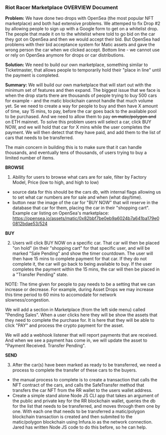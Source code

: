 ### Riot Racer Marketplace OVERVIEW Document

**Problem:** We have done two drops with OpenSea (the most popular NFT marketplace) and both had extensive problems. We attemped to fix 
Drop #2 by allowing people to sign up with a Google form to get on a whitelist drop. The people that made it on to the whitelist 
where told to go bid on the car they got on OpenSea and then we would accept their bid. But OpenSea had problems with their bid acceptance 
system for Matic assets and gave the wrong person the car when we clicked accept. Bottom line - we cannot use or rely on OpenSea anymore for 
drops or car distributions.

**Solution:** We need to build our own marketplace, something similar to Ticketmaster, that allows people to temporarily hold their "place in line" 
until the payment is completed.

**Summary:** We will build our own marketplace that will start out with the minimum set of features and then expand. The biggest issue that we face 
is when the drop starts there are thousands of people trying to buy 500 cars for example - and the matic blockchain cannot handle that much volume yet. 
Se we need to create a way for people to buy and then have X amount of time, say 15 mins, to pay, before the car goes back to the available pool to be 
purchased. And we need to allow them to pay ~~on matic/polygon and~~ on ETH mainnet. To solve this problem users will select a car, click BUY NOW, and we 
will hold that car for X mins while the user completes the payment. We will then detect that they have paid, and add them to the list of cars 
that needs to be transferred.

The main concern in building this is to make sure that it can handle thousands, and eventually tens of thousands, of users trying to buy a limited number 
of items.

**BROWSE** 

1. Ability for users to browse what cars are for sale, filter by Factory Model, Price (low to high, and high to low)
- source data for this should be the cars db, with internal flags allowing us to set what car numbers are for sale and when (what day/time).
- button near the image of the car for "BUY NOW" that will reserve in the database that car for them, placing the car in their "shopping cart".
Example car listing on OpenSea's marketplace: https://opensea.io/assets/matic/0x82bbf7be0eb9a6024b7a641ba179e00812bdae53/524

**BUY** 

2. Users will click BUY NOW on a specific car. That car will then be placed "on hold" (in their "shopping cart" for that specific user, and will 
be marked "Sale Pending" and show the timer countdown. The user will then have 15 mins to complete payment for that car. If they do not complete it, 
the car will go back to being available to buy. If the user completes the payment within the 15 mins, the car will then be placed in a 
"Transfer Pending" state. 

NOTE: The time given for people to pay needs to be a setting that we can increase or decrease. For example, during Asset Drops we may increase this 
time period to 60 mins to accomodate for network slowness/congestion. 

We will add a section in Marketplace (from the left side menu) called "Pending Sales". When a user clicks here they will be show the assets that 
they need to complete the purchase for. It is here that they will be able to click "PAY" and process the crypto payment for the asset.

We will add a webhook listener that will report payments that are received. And when we see a payment has come in, we will update the asset to 
"Payment Received. Transfer Pending".

**SEND** 

3. After the car(s) have been marked as ready to be transferred, we need a process to complete the transfer of these cars to the buyers.
- the manual process to complete is to create a transaction that calls the NFT contract of the cars, and calls the SafeTransfer method that 
transfers the car NFT from the RR wallet to the users wallet address.
- Create a simple stand alone Node JS CLI app that takes an argument of the public and private key for the RR blockchain wallet, queries the db for the list that needs to be transferred, and moves through them one by one. With each one that needs to be transferred a matic/polygon blockchain transaction is created and then submited to the matic/polygon blockchain using Infura.io as the network connection. Jared has written Node JS code to do this before, so he can help.

